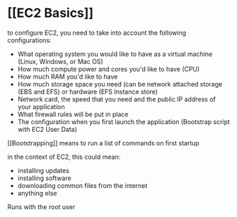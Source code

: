 # [[EC2 Basics]]

to configure EC2, you need to take into account the following configurations:

- What operating system you would like to have as a virtual machine (Linux, Windows, or Mac OS)
- How much compute power and cores you'd like to have (CPU)
- How much RAM you'd like to have
- How much storage space you need (can be network attached storage (EBS and EFS) or hardware (EFS Instance store)
- Network card, the speed that you need and the public IP address of your application
- What firewall rules will be put in place
- The configuration when you first launch the application (Bootstrap script with EC2 User Data)


[[Bootstrapping]] means to run a list of commands on first startup

in the context of EC2, this could mean:

- installing updates
- installing software
- downloading common files from the internet
- anything else

Runs with the root user